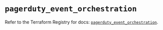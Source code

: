 # `pagerduty_event_orchestration`

Refer to the Terraform Registry for docs: [`pagerduty_event_orchestration`](https://registry.terraform.io/providers/pagerduty/pagerduty/3.11.4/docs/resources/event_orchestration).
